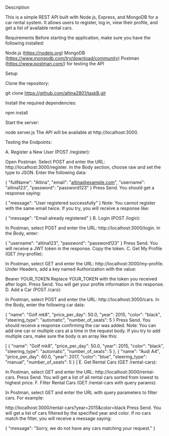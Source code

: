 Description


This is a simple REST API built with Node.js, Express, and MongoDB for a car rental system. It allows users to register, log in, view their profile, and get a list of available rental cars.

Requirements
Before starting the application, make sure you have the following installed:

Node.js (https://nodejs.org)
MongoDB (https://www.mongodb.com/try/download/community)
Postman (https://www.postman.com/) for testing the API


Setup


Clone the repository:

git clone https://github.com/altina2801/taskB.git

Install the required dependencies:

npm install

Start the server:

node server.js
The API will be available at http://localhost:3000.

Testing the Endpoints:


A. Register a New User (POST /register):

Open Postman.
Select POST and enter the URL: http://localhost:3000/register.
In the Body section, choose raw and set the type to JSON. Enter the following data:

{
  "fullName": "Altina",
  "email": "altina@example.com",
  "username": "altina123",
  "password": "password123"
}
Press Send. You should get a response saying:

{ "message": "User registered successfully" }
Note: You cannot register with the same email twice. If you try, you will receive a response like:

{ "message": "Email already registered" }
B. Login (POST /login):

In Postman, select POST and enter the URL: http://localhost:3000/login.
In the Body, enter:

{
  "username": "altina123",
  "password": "password123"
}
Press Send. You will receive a JWT token in the response. Copy the token.
C. Get My Profile (GET /my-profile):

In Postman, select GET and enter the URL: http://localhost:3000/my-profile.
Under Headers, add a key named Authorization with the value:

Bearer YOUR_TOKEN
Replace YOUR_TOKEN with the token you received after login.
Press Send. You will get your profile information in the response.
D. Add a Car (POST /cars):

In Postman, select POST and enter the URL: http://localhost:3000/cars.
In the Body, enter the following car data:

{
  "name": "Golf mk8",
  "price_per_day": 50.0,
  "year": 2015,
  "color": "black",
  "steering_type": "automatic",
  "number_of_seats": 5
}
Press Send. You should receive a response confirming the car was added.
Note: You can add one car or multiple cars at a time in the request body. If you try to add multiple cars, make sure the body is an array like this:

[
  {
    "name": "Golf mk8",
    "price_per_day": 50.0,
    "year": 2015,
    "color": "black",
    "steering_type": "automatic",
    "number_of_seats": 5
  },
  {
    "name": "Audi A4",
    "price_per_day": 60.0,
    "year": 2017,
    "color": "blue",
    "steering_type": "manual",
    "number_of_seats": 5
  }
]
E. Get Rental Cars (GET /rental-cars):

In Postman, select GET and enter the URL: http://localhost:3000/rental-cars.
Press Send. You will get a list of all rental cars sorted from lowest to highest price.
F. Filter Rental Cars (GET /rental-cars with query params):

In Postman, select GET and enter the URL with query parameters to filter cars. For example:

http://localhost:3000/rental-cars?year=2015&color=black
Press Send. You will get a list of cars filtered by the specified year and color.
If no cars match the filter, you will receive a message saying:

{ "message": "Sorry, we do not have any cars matching your request." }
